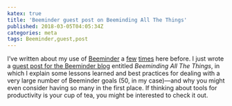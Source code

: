 ```yaml
---
katex: true
title: 'Beeminder guest post on Beeminding All The Things'
published: 2018-03-05T04:05:34Z
categories: meta
tags: Beeminder,guest,post
---
```


<p>I’ve written about my use of <a href="http://beeminder.com">Beeminder</a> a <a href="https://byorgey.wordpress.com/2013/04/16/beeminding-for-fun-and-profit/">few</a> <a href="https://byorgey.wordpress.com/2016/05/17/in-praise-of-beeminder/">times</a> here before. I just wrote a <a href="https://blog.beeminder.com/allthethings/">guest post for the Beeminder blog</a> entitled <em>Beeminding All The Things</em>, in which I explain some lessons learned and best practices for dealing with a very large number of Beeminder goals (50, in my case)—and why you might even consider having so many in the first place. If thinking about tools for productivity is your cup of tea, you might be interested to check it out.</p>

